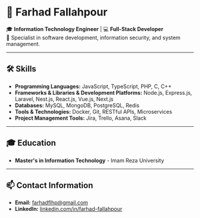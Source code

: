 # 👋 Farhad Fallahpour

🎓 **Information Technology Engineer** | 💻 **Full-Stack Developer**  
🔧 Specialist in software development, information security, and system management.

---

## 🛠️ Skills
- **Programming Languages:** JavaScript, TypeScript, PHP, C, C++
- **Frameworks & Libraries & Development Platforms:** Node.js, Express.js, Laravel, Nest.js, React.js, Vue.js, Next.js
- **Databases:** MySQL, MongoDB, PostgreSQL, Redis
- **Tools & Technologies:** Docker, Git, RESTful APIs, Microservices
- **Project Management Tools:** Jira, Trello, Asana, Slack

---

## 🎓 Education
- **Master's in Information Technology** - Imam Reza University  

---

## 📫 Contact Information
- **Email:** farhadflhp@gmail.com  
- **LinkedIn:** [linkedin.com/in/farhad-fallahpour](https://www.linkedin.com/in/farhad-fallahpour-1a713a2b8)


